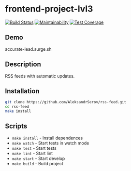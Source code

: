 # frontend-project-lvl3

[![Build Status](https://travis-ci.org/AleksandrSerov/rss-feed.svg?branch=master)](https://travis-ci.org/AleksandrSerov/rss-feed)
[![Maintainability](https://api.codeclimate.com/v1/badges/564aec62d2c69b46d075/maintainability)](https://codeclimate.com/github/AleksandrSerov/rss-feed/maintainability)
[![Test Coverage](https://api.codeclimate.com/v1/badges/564aec62d2c69b46d075/test_coverage)](https://codeclimate.com/github/AleksandrSerov/rss-feed/test_coverage)

## Demo

accurate-lead.surge.sh

## Description

RSS feeds with automatic updates.

## Installation

```bash
git clone https://github.com/AleksandrSerov/rss-feed.git
cd rss-feed
make install
```

## Scripts

- `make install` - Install dependences
- `make watch` - Start tests in watch mode
- `make test` - Start tests
- `make lint` - Start lint
- `make start` - Start develop
- `make build` - Build project
